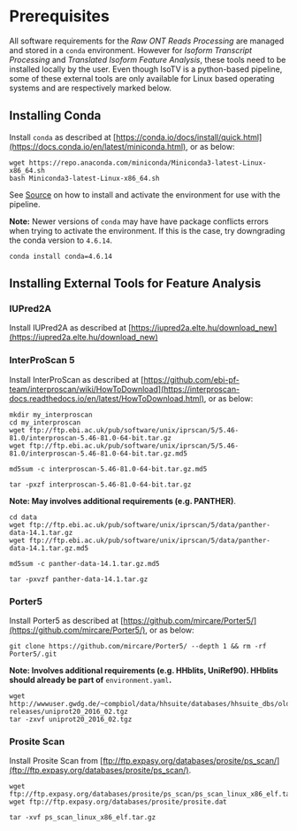 # Prerequisites

All software requirements for the *Raw ONT Reads Processing* are managed and stored in a `conda` environment. However for *Isoform Transcript Processing* and *Translated Isoform Feature Analysis*, these tools need to be installed locally by the user. Even though IsoTV is a python-based pipeline, some of these external tools are only available for Linux based operating systems and are respectively marked below.


## Installing Conda

Install `conda` as described at [https://conda.io/docs/install/quick.html](https://docs.conda.io/en/latest/miniconda.html), or as below:
```
wget https://repo.anaconda.com/miniconda/Miniconda3-latest-Linux-x86_64.sh
bash Miniconda3-latest-Linux-x86_64.sh
```

See [Source](source.md) on how to install and activate the environment for use with the pipeline.

**Note:** Newer versions of `conda` may have have package conflicts errors when trying to activate the environment. If this is the case, try downgrading the conda version to `4.6.14`.
```
conda install conda=4.6.14
```

## Installing External Tools for Feature Analysis

### IUPred2A

Install IUPred2A as described at [https://iupred2a.elte.hu/download_new](https://iupred2a.elte.hu/download_new)

### InterProScan 5

Install InterProScan as described at [https://github.com/ebi-pf-team/interproscan/wiki/HowToDownload](https://interproscan-docs.readthedocs.io/en/latest/HowToDownload.html), or as below:

```
mkdir my_interproscan
cd my_interproscan
wget ftp://ftp.ebi.ac.uk/pub/software/unix/iprscan/5/5.46-81.0/interproscan-5.46-81.0-64-bit.tar.gz
wget ftp://ftp.ebi.ac.uk/pub/software/unix/iprscan/5/5.46-81.0/interproscan-5.46-81.0-64-bit.tar.gz.md5

md5sum -c interproscan-5.46-81.0-64-bit.tar.gz.md5

tar -pxzf interproscan-5.46-81.0-64-bit.tar.gz
```

**Note: May involves additional requirements (e.g. PANTHER)**.

```
cd data
wget ftp://ftp.ebi.ac.uk/pub/software/unix/iprscan/5/data/panther-data-14.1.tar.gz
wget ftp://ftp.ebi.ac.uk/pub/software/unix/iprscan/5/data/panther-data-14.1.tar.gz.md5

md5sum -c panther-data-14.1.tar.gz.md5

tar -pxvzf panther-data-14.1.tar.gz
```

### Porter5

Install Porter5 as described at [https://github.com/mircare/Porter5/](https://github.com/mircare/Porter5/), or as below:

```
git clone https://github.com/mircare/Porter5/ --depth 1 && rm -rf Porter5/.git
```

**Note: Involves additional requirements (e.g. HHblits, UniRef90). HHblits should already be part of** `environment.yaml`**.**
```
wget http://wwwuser.gwdg.de/~compbiol/data/hhsuite/databases/hhsuite_dbs/old-releases/uniprot20_2016_02.tgz
tar -zxvf uniprot20_2016_02.tgz
```

### Prosite Scan

Install Prosite Scan from [ftp://ftp.expasy.org/databases/prosite/ps_scan/](ftp://ftp.expasy.org/databases/prosite/ps_scan/).
```
wget ftp://ftp.expasy.org/databases/prosite/ps_scan/ps_scan_linux_x86_elf.tar.gz
wget ftp://ftp.expasy.org/databases/prosite/prosite.dat

tar -xvf ps_scan_linux_x86_elf.tar.gz
```
